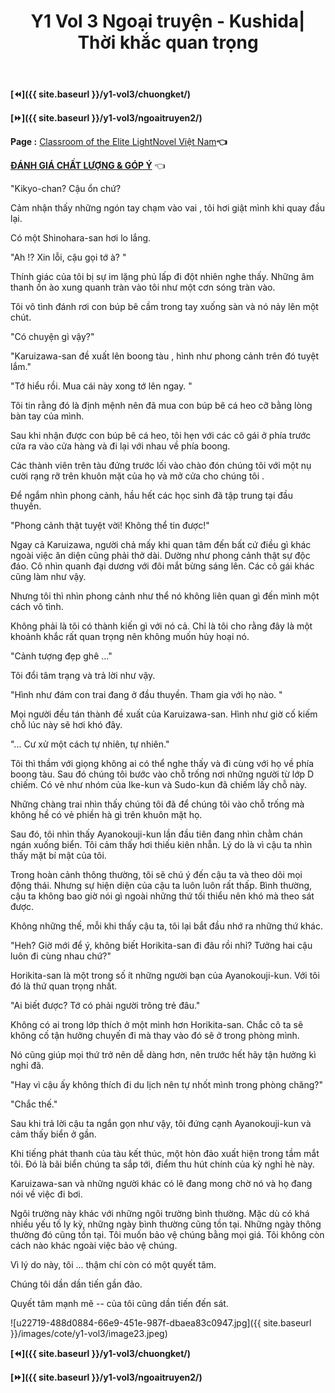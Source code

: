 ﻿---
layout: post
title: Y1 Vol 3 Ngoại truyện - Kushida| Thời khắc quan trọng
permalink: /y1-vol3/ngoaitruyen1/
---

**[⏪]({{ site.baseurl }}/y1-vol3/chuongket/)**

**[⏩]({{ site.baseurl }}/y1-vol3/ngoaitruyen2/)**

**Page :** [Classroom of the Elite LightNovel Việt Nam](http://facebook.com/Classroom.of.the.Elite.VN)**👈**

[**ĐÁNH GIÁ CHẤT LƯỢNG & GÓP Ý**](https://bit.ly/danhgiagopy) 👈

"Kikyo-chan? Cậu ổn chứ?

Cảm nhận thấy những ngón tay chạm vào vai , tôi hơi giật mình khi quay đầu lại.

Có một Shinohara-san hơi lo lắng.

"Ah !? Xin lỗi, cậu gọi tớ à? "

Thính giác của tôi bị sự im lặng phủ lấp đi đột nhiên nghe thấy. Những âm thanh ồn ào xung quanh tràn vào tôi như một cơn sóng tràn vào.

Tôi vô tình đánh rơi con búp bê cầm trong tay xuống sàn và nó nảy lên một chút.

"Có chuyện gì vậy?"

"Karuizawa-san đề xuất lên boong tàu , hình như phong cảnh trên đó tuyệt lắm."

"Tớ hiểu rồi. Mua cái này xong tớ lên ngay. "

Tôi tin rằng đó là định mệnh nên đã mua con búp bê cá heo cỡ bằng lòng bàn tay của mình.

Sau khi nhận được con búp bê cá heo, tôi hẹn với các cô gái ở phía trước cửa ra vào cửa hàng và đi lại với nhau về phía boong.

Các thành viên trên tàu đứng trước lối vào chào đón chúng tôi với một nụ cười rạng rỡ trên khuôn mặt của họ và mở cửa cho chúng tôi .

Để ngắm nhìn phong cảnh, hầu hết các học sinh đã tập trung tại đầu thuyền.

"Phong cảnh thật tuyệt vời! Không thể tin được!"

Ngay cả Karuizawa, người chả mấy khi quan tâm đến bất cứ điều gì khác ngoài việc ăn diện cũng phải thở dài. Dường như phong cảnh thật sự độc đáo. Cô nhìn quanh đại dương với đôi mắt bừng sáng lên. Các cô gái khác cũng làm như vậy.

Nhưng tôi thì nhìn phong cảnh như thể nó không liên quan gì đến mình một cách vô tình.

Không phải là tôi có thành kiến gì với nó cả. Chỉ là tôi cho rằng đây là một khoảnh khắc rất quan trọng nên không muốn hủy hoại nó.

"Cảnh tượng đẹp ghê ..."

Tôi đổi tâm trạng và trả lời như vậy.

"Hình như đám con trai đang ở đầu thuyền. Tham gia với họ nào. "

Mọi người đều tán thành đề xuất của Karuizawa-san. Hình như giờ cố kiếm chỗ lúc này sẽ hơi khó đây.

"... Cư xử một cách tự nhiên, tự nhiên."

Tôi thì thầm với giọng không ai có thể nghe thấy và đi cùng với họ về phía boong tàu. Sau đó chúng tôi bước vào chỗ trống nơi những người từ lớp D chiếm. Có vẻ như nhóm của Ike-kun và Sudo-kun đã chiếm lấy chỗ này.

Những chàng trai nhìn thấy chúng tôi đã để chúng tôi vào chỗ trống mà không hề có vẻ phiền hà gì trên khuôn mặt họ.

Sau đó, tôi nhìn thấy Ayanokouji-kun lần đầu tiên đang nhìn chằm chán ngán xuống biển. Tôi cảm thấy hơi thiếu kiên nhẫn. Lý do là vì cậu ta nhìn thấy mặt bí mật của tôi.

Trong hoàn cảnh thông thường, tôi sẽ chú ý đến cậu ta và theo dõi mọi động thái. Nhưng sự hiện diện của cậu ta luôn luôn rất thấp. Bình thường, cậu ta không bao giờ nói gì ngoài những thứ tối thiểu nên khó mà theo sát được.

Không những thế, mỗi khi thấy cậu ta, tôi lại bắt đầu nhớ ra những thứ khác.

"Heh? Giờ mới để ý, không biết Horikita-san đi đâu rồi nhỉ? Tưởng hai cậu luôn đi cùng nhau chứ?"

Horikita-san là một trong số ít những người bạn của Ayanokouji-kun. Với tôi đó là thứ quan trọng nhất.

"Ai biết được? Tớ có phải người trông trẻ đâu."

Không có ai trong lớp thích ở một mình hơn Horikita-san. Chắc cô ta sẽ không cố tận hưởng chuyến đi mà thay vào đó sẽ ở trong phòng mình.

Nó cũng giúp mọi thứ trở nên dễ dàng hơn, nên trước hết hãy tận hưởng kì nghỉ đã.

"Hay vì cậu ấy không thích đi du lịch nên tự nhốt mình trong phòng chăng?"

"Chắc thế."

Sau khi trả lời cậu ta ngắn gọn như vậy, tôi đứng cạnh Ayanokouji-kun và cảm thấy biển ở gần.

Khi tiếng phát thanh của tàu kết thúc, một hòn đảo xuất hiện trong tầm mắt tôi. Đó là bãi biển chúng ta sắp tới, điểm thu hút chính của kỳ nghỉ hè này.

Karuizawa-san và những người khác có lẽ đang mong chờ nó và họ đang nói về việc đi bơi.

Ngôi trường này khác với những ngôi trường bình thường. Mặc dù có khá nhiều yếu tố ly kỳ, những ngày bình thường cũng tồn tại. Những ngày thông thường đó cũng tồn tại. Tôi muốn bảo vệ chúng bằng mọi giá. Tôi không còn cách nào khác ngoài việc bảo vệ chúng.

Vì lý do này, tôi ... thậm chí còn có một quyết tâm.

Chúng tôi dần dần tiến gần đảo.

Quyết tâm mạnh mẽ -- của tôi cũng dần tiến đến sát.

![u22719-488d0884-66e9-451e-987f-dbaea83c0947.jpg]({{ site.baseurl }}/images/cote/y1-vol3/image23.jpeg)

**[⏪]({{ site.baseurl }}/y1-vol3/chuongket/)**

**[⏩]({{ site.baseurl }}/y1-vol3/ngoaitruyen2/)**
